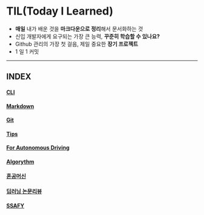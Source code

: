 # TIL(Today I Learned)

- **매일** 내가 배운 것을 **마크다운으로 정리**해서 문서화하는 것
- 신입 개발자에게 요구되는 가장 큰 능력, **꾸준히 학습할 수 있나요?**
- Github 관리의 가장 첫 걸음, 제일 중요한 **장기 프로젝트**
- 1 일 1 커밋
---
## INDEX

#### [CLI](https://github.com/zzun-d/TIL/tree/master/CLI)

#### [Markdown](https://github.com/zzun-d/TIL/tree/master/Markdown)

#### [Git](https://github.com/zzun-d/TIL/tree/master/Git)

#### [Tips](https://github.com/zzun-d/TIL/tree/master/Tips)

#### [For Autonomous Driving](https://github.com/zzun-d/TIL/tree/master/For%20Autonomous%20Driving)

#### [Algorythm](https://github.com/zzun-d/TIL/tree/master/Algorythm)

#### [혼공머신](https://github.com/zzun-d/TIL/tree/master/%ED%98%BC%EA%B3%B5%EB%A8%B8%EC%8B%A0)

#### [딥러닝 논문리뷰](https://github.com/zzun-d/TIL/tree/master/%EB%94%A5%EB%9F%AC%EB%8B%9D%20%EB%85%BC%EB%AC%B8%EB%A6%AC%EB%B7%B0)

#### [SSAFY](https://github.com/zzun-d/TIL/tree/master/SSAFY)
  

